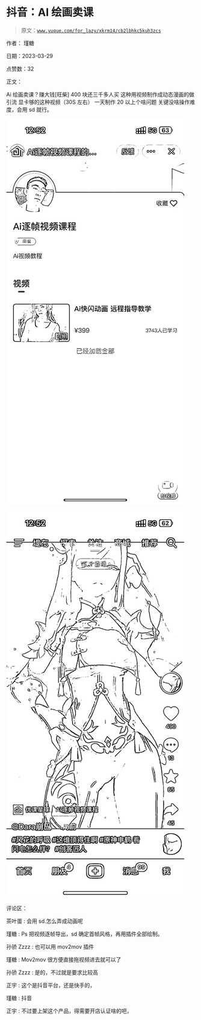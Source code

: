 # 抖音：AI 绘画卖课

> 原文：[`www.yuque.com/for_lazy/xkrm14/cb2lbhkc5kuh3zcs`](https://www.yuque.com/for_lazy/xkrm14/cb2lbhkc5kuh3zcs)

作者： 瑾糖

日期：2023-03-29

点赞数：32

正文：

Ai 绘画卖课？赚大钱[旺柴] 400 块还三千多人买 这种用视频制作成动态漫画的做引流 显卡够的这种视频（30S 左右） 一天制作 20 以上个啥问题 关键没啥操作难度，会用 sd 就行。

![](img/dc8272a257d512dcae161c992409255c.png)  

![](img/fdc2f94d9d0428648cea8aea73126a7b.png)  

评论区：

茶叶蛋 : 会用 sd.怎么弄成动画呢

瑾糖 : Ps 把视频逐帧导出，sd 确定首帧风格，再用插件全部绘制。

孙骄 Zzzz : 也可以用 mov2mov 插件

瑾糖 : Mov2mov 很方便直接拖视频进去就可以了

孙骄 Zzzz : 是的，不过就是要求比较高

正宇 : 这个是抖音平台，还是快手的，

瑾糖 : 抖音

正宇 : 不过要上架这个产品，得需要开店认证啥的吧，

